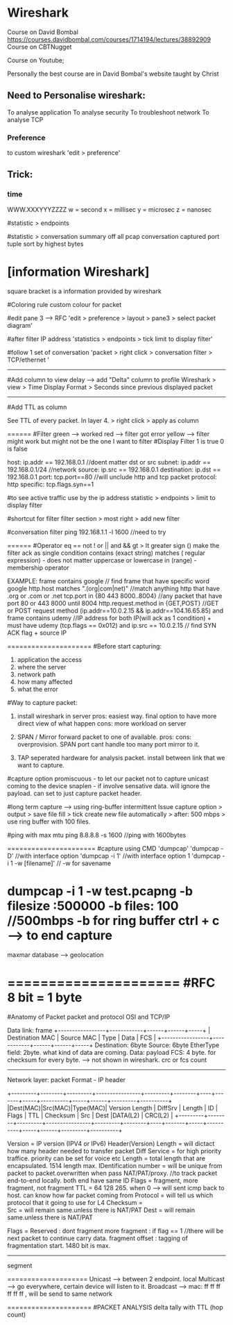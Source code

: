 # Wireshark

Course on David Bombal 
https://courses.davidbombal.com/courses/1714194/lectures/38892909
Course on CBTNugget

Course on Youtube;


Personally the best course are in David Bombal's website taught by Christ

## Need to Personalise wireshark:
To analyse application
To analyse security
To troubleshoot network
To analyse TCP

### Preference
to custom wireshark
'edit > preference'


## Trick:

### time
WWW.XXXYYYZZZZ
w = second
x = millisec
y = microsec
z = nanosec

#statistic > endpoints

#statistic > conversation
summary off all pcap conversation captured 
port tuple
sort by highest bytes

# [information Wireshark]
square bracket is a information provided by wireshark


#Coloring rule
custom colour for packet

 #edit pane 3 --> RFC
 'edit > preference > layout > pane3 > select packet diagram'
 


 #after filter IP address
 'statistics > endpoints > tick limit to display filter'
 
 #follow 1 set of conversation
 'packet > right click > conversation filter > TCP/ethernet '
 


--------------
#Add column
to view delay --> add "Delta" column to profile
Wireshark > view > Time Display Format > Seconds since previous displayed packet

-------------
#Add TTL as column

See TTL of every packet.
In layer 4. > right click > apply as column



======
#Filter
green --> worked
red --> filter got error
yellow --> filter might work but might not be the one I want to filter
#Display Filter
1 is true
0 is false

host:			ip.addr == 192.168.0.1 //doent matter dst or src
subnet:			ip.addr == 192.168.0.1/24 //network
source:			ip.src == 192.168.0.1
destination:	ip.dst == 192.168.0.1
port:			tcp.port==80 //will unclude http and tcp packet
protocol:		http
specific:		tcp.flags.syn==1



#to see active traffic use by the ip address
statistic > endpoints > limit to display filter

#shortcut for filter
filter section > most right > add new filter
 
#conversation filter
ping 192.168.1.1 -l 1600 //need to try


======
#Operator
eq		==
not		!
or		||
and		&&
gt		>
lt		greater sign
()		make the filter ack as single condition
contains (exact string)
matches ( regular expression) - does not matter uppercase or lowercase
in (range) - membership operator

EXAMPLE:
frame contains google				// find frame that have specific word google
http.host matches "\.(org|com|net)"	//match anything http that have .org or .com or .net
tcp.port in {80 443 8000..8004} 	//any packet that have port 80 or 443 8000 until 8004
http.request.method in {GET,POST}	//GET or POST request method
(ip.addr==10.0.2.15 && ip.addr==104.16.65.85) and frame contains udemy	//IP address for both IP(will ack as 1 condition) + must have udemy
(tcp.flags == 0x012) and ip.src == 10.0.2.15 // find SYN ACK flag + source IP 

=====================
#Before start capturing:
1. application the access
2. where the server
3. network path
4. how many affected
5. what the error

#Way to capture packet:
1. install wireshark in server
pros: easiest way. final option to have more direct view of what happen
cons: more workload on server

2. SPAN / Mirror
forward packet to one of available.
pros:
cons: overprovision. SPAN port cant handle too many port mirror to it.

3. TAP
seperated hardware for analysis packet. install between link that we want to capture.

#capture option
promiscuous - to let our packet not to capture unicast coming to the device
snaplen 	- if involve sensative data. will ignore the payload. can set to just capture packet header.

#long term capture --> using ring-buffer
intermittent Issue
capture option > output > save file fill > tick  create new file automatically > after: 500 mbps > use ring buffer with 100 files.

#ping with max mtu
ping 8.8.8.8 -s  1600 //ping with 1600bytes


======================
#capture using CMD
'dumpcap'
'dumpcap -D' //with interface option 
'dumpcap -i 1' //with interface option 1
'dumpcap -i 1 -w [filename]' // -w for savename

dumpcap -i 1 -w test.pcapng -b filesize :500000 -b files: 100 //500mbps -b for ring buffer
ctrl + c --> to end capture
=====================
maxmar database --> geolocation

=====================
#RFC
8 bit = 1 byte
=====================
#Anatomy of Packet
packet and protocol
OSI and TCP/IP

Data link: frame
+-----------------+------------+------+------+-----+
| Destination MAC | Source MAC | Type | Data | FCS |
+-----------------+------------+------+------+-----+
Destination: 6byte
Source: 6byte
EtherType field: 2byte. what kind of data are coming.
Data: payload
FCS: 4 byte. for checksum for every byte. --> not shown in wireshark. crc or fcs count


-------------------
Network layer: packet Format - IP header

+---------+--------+---------+----------------+---------+--------+----+-------+-----+----------+-----+------+---------+----------+
|Dest(MAC)|Src(MAC)|Type(MAC)| Version Length | DiffSrv | Length | ID | Flags | TTL | Checksum | Src | Dest |DATA(L2) | CRC(L2) |
+---------+--------+---------+----------------+---------+--------+----+-------+-----+----------+-----+------+---------+----------+

Version					= IP version (IPV4 or IPv6)
Header(Version) Length				= will dictact how many header needed to transfer packet
Diff Service			= for high priority traffice. priority can be set for voice etc
Length					= total length that are encapsulated. 1514 length max.
IDentification number	= will be unique from packet to packet.overwritten when pass NAT/PAT/proxy. 
						//to track packet end-to-end locally. both end have same ID 
Flags					= fragment, more fragment, not fragment
TTL						= 64 128 265. when 0 --> will sent icmp back to host. can know how far packet coming from
Protocol				= will tell us which protocol that it going to use for L4
Checksum				=  
Src						= will remain same.unless there is NAT/PAT
Dest					= will remain same.unless there is NAT/PAT



Flags					= 
Reserved  		: 
dont fragment
more fragment	: if flag == 1 //there will be next packet to continue carry data.
fragment offset	: tagging of fragmentation start. 1480 bit is max. 


-------------------
segment

====================
Unicast --> between 2 endpoint. local
Multicast -->  go everywhere, certain device will listen to it.
Broadcast --> mac: ff ff ff ff ff ff , will be send to same network 


=====================
#PACKET ANALYSIS
delta tally with TTL (hop count)



